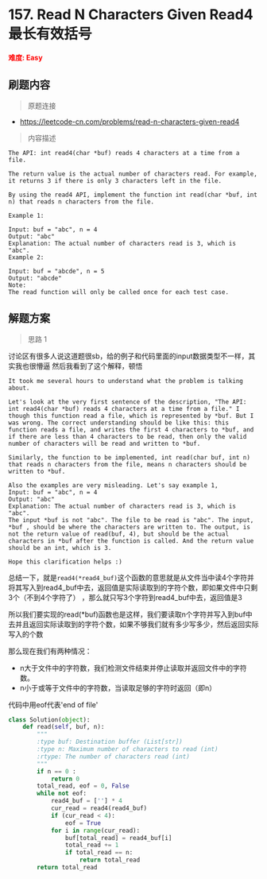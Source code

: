 # 157. Read N Characters Given Read4 最长有效括号

**<font color=red>难度: Easy</font>**

## 刷题内容

> 原题连接

* https://leetcode-cn.com/problems/read-n-characters-given-read4

> 内容描述

```
The API: int read4(char *buf) reads 4 characters at a time from a file.

The return value is the actual number of characters read. For example, it returns 3 if there is only 3 characters left in the file.

By using the read4 API, implement the function int read(char *buf, int n) that reads n characters from the file.

Example 1:

Input: buf = "abc", n = 4
Output: "abc"
Explanation: The actual number of characters read is 3, which is "abc".
Example 2:

Input: buf = "abcde", n = 5 
Output: "abcde"
Note:
The read function will only be called once for each test case.
```

## 解题方案

> 思路 1

讨论区有很多人说这道题很sb，给的例子和代码里面的input数据类型不一样，其实我也很懵逼
然后我看到了这个解释，顿悟
```
It took me several hours to understand what the problem is talking about.

Let's look at the very first sentence of the description, "The API: int read4(char *buf) reads 4 characters at a time from a file." I though this function read a file, which is represented by *buf. But I was wrong. The correct understanding should be like this: this function reads a file, and writes the first 4 characters to *buf, and if there are less than 4 characters to be read, then only the valid number of characters will be read and written to *buf.

Similarly, the function to be implemented, int read(char buf, int n) that reads n characters from the file, means n characters should be written to *buf.

Also the examples are very misleading. Let's say example 1,
Input: buf = "abc", n = 4
Output: "abc"
Explanation: The actual number of characters read is 3, which is "abc".
The input *buf is not "abc". The file to be read is "abc". The input, *buf , should be where the characters are written to. The output, is not the return value of read(buf, 4), but should be the actual characters in *buf after the function is called. And the return value should be an int, which is 3.

Hope this clarification helps :) 
```


总结一下，就是```read4(*read4_buf)```这个函数的意思就是从文件当中读4个字符并将其写入到read4_buf中去，返回值是实际读取到的字符个数，即如果文件中只剩3个（不到4个字符了）
，那么就只写3个字符到read4_buf中去，返回值是3

所以我们要实现的read(*buf)函数也是这样，我们要读取n个字符并写入到buf中去并且返回实际读取到的字符个数，如果不够我们就有多少写多少，然后返回实际写入的个数


那么现在我们有两种情况：

- n大于文件中的字符数，我们检测文件结束并停止读取并返回文件中的字符数。
- n小于或等于文件中的字符数，当读取足够的字符时返回（即n）

代码中用eof代表'end of file'


```python
class Solution(object):
    def read(self, buf, n):
        """
        :type buf: Destination buffer (List[str])
        :type n: Maximum number of characters to read (int)
        :rtype: The number of characters read (int)
        """
        if n == 0 :
            return 0
        total_read, eof = 0, False
        while not eof:
            read4_buf = [''] * 4
            cur_read = read4(read4_buf)
            if (cur_read < 4):
                eof = True
            for i in range(cur_read):
                buf[total_read] = read4_buf[i]
                total_read += 1
                if total_read == n:
                    return total_read
        return total_read
```



